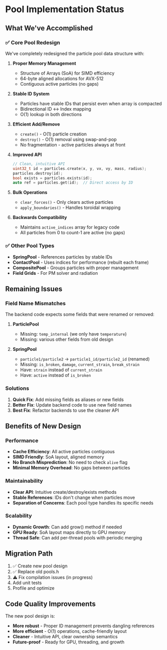 # Pool Implementation Status

## What We've Accomplished

### ✅ Core Pool Redesign
We've completely redesigned the particle pool data structure with:

1. **Proper Memory Management**
   - Structure of Arrays (SoA) for SIMD efficiency
   - 64-byte aligned allocations for AVX-512
   - Contiguous active particles (no gaps)

2. **Stable ID System**
   - Particles have stable IDs that persist even when array is compacted
   - Bidirectional ID ↔ Index mapping
   - O(1) lookup in both directions

3. **Efficient Add/Remove**
   - `create()` - O(1) particle creation
   - `destroy()` - O(1) removal using swap-and-pop
   - No fragmentation - active particles always at front

4. **Improved API**
   ```cpp
   // Clean, intuitive API
   uint32_t id = particles.create(x, y, vx, vy, mass, radius);
   particles.destroy(id);
   bool exists = particles.exists(id);
   auto ref = particles.get(id);  // Direct access by ID
   ```

5. **Bulk Operations**
   - `clear_forces()` - Only clears active particles
   - `apply_boundaries()` - Handles toroidal wrapping

6. **Backwards Compatibility**
   - Maintains `active_indices` array for legacy code
   - All particles from 0 to count-1 are active (no gaps)

### ✅ Other Pool Types

- **SpringPool** - References particles by stable IDs
- **ContactPool** - Uses indices for performance (rebuilt each frame)
- **CompositePool** - Groups particles with proper management
- **Field Grids** - For PM solver and radiation

## Remaining Issues

### Field Name Mismatches
The backend code expects some fields that were renamed or removed:

1. **ParticlePool**
   - Missing: `temp_internal` (we only have `temperature`)
   - Missing: various other fields from old design

2. **SpringPool**
   - `particle1/particle2` → `particle1_id/particle2_id` (renamed)
   - Missing: `is_broken`, `damage`, `current_strain`, `break_strain`
   - Have: `strain` instead of `current_strain`
   - Have: `active` instead of `is_broken`

### Solutions

1. **Quick Fix**: Add missing fields as aliases or new fields
2. **Better Fix**: Update backend code to use new field names
3. **Best Fix**: Refactor backends to use the cleaner API

## Benefits of New Design

### Performance
- **Cache Efficiency**: All active particles contiguous
- **SIMD Friendly**: SoA layout, aligned memory
- **No Branch Misprediction**: No need to check `alive` flag
- **Minimal Memory Overhead**: No gaps between particles

### Maintainability
- **Clear API**: Intuitive create/destroy/exists methods
- **Stable References**: IDs don't change when particles move
- **Separation of Concerns**: Each pool type handles its specific needs

### Scalability
- **Dynamic Growth**: Can add grow() method if needed
- **GPU Ready**: SoA layout maps directly to GPU memory
- **Thread Safe**: Can add per-thread pools with periodic merging

## Migration Path

1. ✅ Create new pool design
2. ✅ Replace old pools.h
3. ⚠️ Fix compilation issues (in progress)
4. Add unit tests
5. Profile and optimize

## Code Quality Improvements

The new pool design is:
- **More robust** - Proper ID management prevents dangling references
- **More efficient** - O(1) operations, cache-friendly layout
- **Cleaner** - Intuitive API, clear ownership semantics
- **Future-proof** - Ready for GPU, threading, and growth